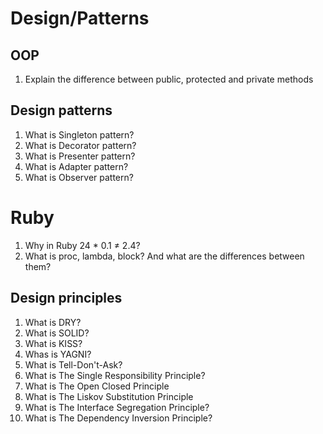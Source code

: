 # Design/Patterns

## OOP

1. Explain the difference between public, protected and private methods

## Design patterns

1. What is Singleton pattern?
1. What is Decorator pattern?
1. What is Presenter pattern?
1. What is Adapter pattern?
1. What is Observer pattern?

# Ruby

1. Why in Ruby 24 * 0.1 ≠ 2.4?
1. What is proc, lambda, block? And what are the differences between them?

## Design principles

1. What is DRY?
1. What is SOLID?
1. What is KISS?
1. Whas is YAGNI?
1. What is Tell-Don't-Ask?
1. What is The Single Responsibility Principle?
1. What is The Open Closed Principle
1. What is The Liskov Substitution Principle
1. What is The Interface Segregation Principle?
1. What is The Dependency Inversion Principle?
